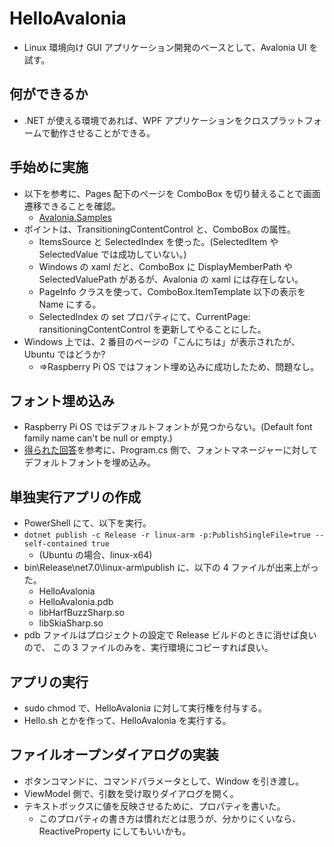 # HelloAvalonia

- Linux 環境向け GUI アプリケーション開発のベースとして、Avalonia UI を試す。

## 何ができるか

- .NET が使える環境であれば、WPF アプリケーションをクロスプラットフォームで動作させることができる。

## 手始めに実施

- 以下を参考に、Pages 配下のページを ComboBox を切り替えることで画面遷移できることを確認。
  - [Avalonia.Samples](https://github.com/AvaloniaUI/Avalonia.Samples/tree/main/src/Avalonia.Samples/Routing/BasicViewLocatorSample)
- ポイントは、TransitioningContentControl と、ComboBox の属性。
  - ItemsSource と SelectedIndex を使った。(SelectedItem や SelectedValue では成功していない。)
  - Windows の xaml だと、ComboBox に DisplayMemberPath や SelectedValuePath があるが、Avalonia の xaml には存在しない。
  - PageInfo クラスを使って、ComboBox.ItemTemplate 以下の表示を Name にする。
  - SelectedIndex の set プロパティにて、CurrentPage: ransitioningContentControl を更新してやることにした。
- Windows 上では、2 番目のページの「こんにちは」が表示されたが、Ubuntu ではどうか?
  - =>Raspberry Pi OS ではフォント埋め込みに成功したため、問題なし。

## フォント埋め込み

- Raspberry Pi OS ではデフォルトフォントが見つからない。(Default font family name can't be null or empty.)
- [得られた回答](https://github.com/AvaloniaUI/Avalonia/issues/11084)を参考に、Program.cs 側で、フォントマネージャーに対してデフォルトフォントを埋め込み。

## 単独実行アプリの作成

- PowerShell にて、以下を実行。
- `dotnet publish -c Release -r linux-arm -p:PublishSingleFile=true --self-contained true`
  - (Ubuntu の場合、linux-x64)
- bin\Release\net7.0\linux-arm\publish に、以下の 4 ファイルが出来上がった。
  - HelloAvalonia
  - HelloAvalonia.pdb
  - libHarfBuzzSharp.so
  - libSkiaSharp.so
- pdb ファイルはプロジェクトの設定で Release ビルドのときに消せば良いので、
  この 3 ファイルのみを、実行環境にコピーすれば良い。

## アプリの実行

- sudo chmod で、HelloAvalonia に対して実行権を付与する。
- Hello.sh とかを作って、HelloAvalonia を実行する。

## ファイルオープンダイアログの実装

- ボタンコマンドに、コマンドパラメータとして、Window を引き渡し。
- ViewModel 側で、引数を受け取りダイアログを開く。
- テキストボックスに値を反映させるために、プロパティを書いた。
  - このプロパティの書き方は慣れだとは思うが、分かりにくいなら、ReactiveProperty にしてもいいかも。
